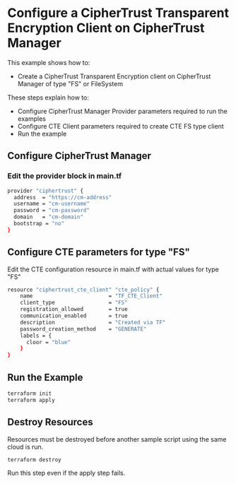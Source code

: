 # Configure a CipherTrust Transparent Encryption Client on CipherTrust Manager

This example shows how to:
- Create a CipherTrust Transparent Encryption client on CipherTrust Manager of type "FS" or FileSystem

These steps explain how to:
- Configure CipherTrust Manager Provider parameters required to run the examples
- Configure CTE Client parameters required to create CTE FS type client
- Run the example

## Configure CipherTrust Manager

### Edit the provider block in main.tf

```bash
provider "ciphertrust" {
  address  = "https://cm-address"
  username = "cm-username"
  password = "cm-password"
  domain   = "cm-domain"
  bootstrap = "no"
}
```

## Configure CTE parameters for type "FS"
Edit the CTE configuration resource in main.tf with actual values for type "FS"
```bash
resource "ciphertrust_cte_client" "cte_policy" {
    name                        = "TF_CTE_Client"
    client_type                 = "FS"
    registration_allowed        = true
    communication_enabled       = true
    description                 = "Created via TF"
    password_creation_method    = "GENERATE"
    labels = {
      cloor = "blue"
    }
}
```

## Run the Example

```bash
terraform init
terraform apply
```

## Destroy Resources
Resources must be destroyed before another sample script using the same cloud is run.

```bash
terraform destroy
```

Run this step even if the apply step fails.